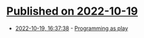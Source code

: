 # [Published on 2022-10-19](index.md)

* [2022-10-19, 16:37:38](https://lobste.rs/s/nvnehr/programming_as_play) - [Programming as play](https://austinhenley.com/blog/programmingasplay.html)
